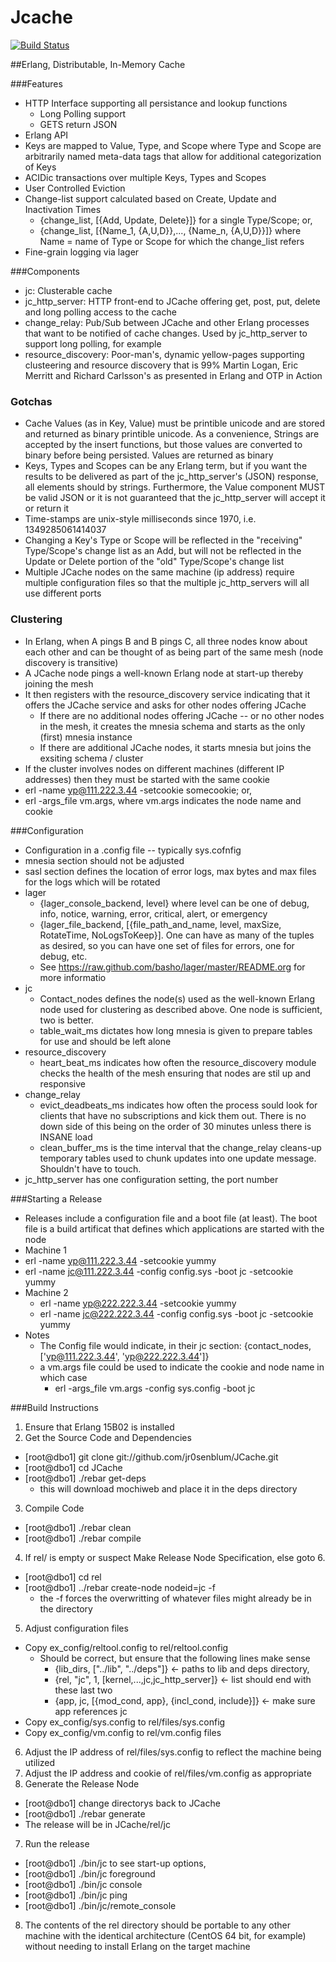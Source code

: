 Jcache
====


[![Build Status](https://travis-ci.org/jr0senblum/JCache.png)](https://travis-ci.org/jr0senblum/JCache)

##Erlang, Distributable, In-Memory Cache


###Features
* HTTP Interface supporting all persistance and lookup functions
  * Long Polling support
  * GETS return JSON
* Erlang API
* Keys are mapped to Value, Type, and Scope where Type and Scope are arbitrarily
  named meta-data tags that allow for additional categorization of Keys
* ACIDic transactions over multiple Keys, Types and Scopes
* User Controlled Eviction
* Change-list support calculated based on Create, Update and Inactivation Times 
    * {change_list, [{Add, Update, Delete}]} for a single Type/Scope; or, 
    * {change_list, [{Name_1, {A,U,D}},..., {Name_n, {A,U,D}}]} where Name = name 
      of Type or Scope for which the change_list refers
* Fine-grain logging via lager

###Components
* jc:                 Clusterable cache
* jc_http_server:     HTTP front-end to JCache offering get, post, put, delete
                      and long polling access to the cache
* change_relay:       Pub/Sub between JCache and other Erlang processes that 
                      want to be notified of cache changes. Used by jc_http_server
                      to support long polling, for example
* resource_discovery: Poor-man's, dynamic yellow-pages supporting clusteering and 
                      resource discovery that is 99% Martin Logan, Eric Merritt and
                      Richard Carlsson's as presented in Erlang and OTP in Action


### Gotchas
* Cache Values (as in Key, Value) must be printible unicode and are stored and returned 
  as binary printible unicode. As a convenience, Strings are accepted by the insert 
  functions, but those values are converted to binary before being persisted. Values are 
  returned as binary
* Keys, Types and Scopes can be any Erlang term, but if you want the results
  to be delivered as part of the jc_http_server's (JSON) response, all elements
  should by strings. Furthermore, the Value component MUST be valid JSON or it is not 
  guaranteed that the jc_http_server will accept it or return it
* Time-stamps are unix-style milliseconds since 1970, i.e. 1349285061414037
* Changing a Key's Type or Scope will be reflected in the "receiving" Type/Scope's 
  change list as an Add, but will not be reflected in the Update or Delete portion of the 
  "old" Type/Scope's change list
* Multiple JCache nodes on the same machine (ip address) require multiple configuration
  files so that the multiple jc_http_servers will all use different ports

### Clustering
* In Erlang, when A pings B and B pings C, all three nodes know about each other and 
can be thought of as being part of the same mesh (node discovery is transitive) 
* A JCache node pings a well-known Erlang node at start-up thereby joining the mesh
* It then registers with the resource_discovery service indicating that it offers the
JCache service and asks for other nodes offering JCache
  * If there are no additional nodes offering JCache -- or no other nodes in the mesh, 
    it creates the mnesia schema and starts as the only (first) mnesia instance 
  * If there are additional JCache nodes, it starts mnesia but joins the exsiting 
    schema / cluster 
* If the cluster involves nodes on different machines (different IP addresses) then they must
  be started with the same cookie 
 * erl -name yp@111.222.3.44 -setcookie somecookie; or,
 * erl -args_file vm.args,  where vm.args indicates the node name and cookie

###Configuration
* Configuration in a .config file -- typically sys.cofnfig
* mnesia section should not be adjusted
* sasl section defines the location of error logs, max bytes and max files for the logs which
  will be rotated
* lager
  * {lager_console_backend, level} where level can be one of debug, info, notice, warning, 
    error, critical, alert, or emergency
  * {lager_file_backend, [{file_path_and_name, level, maxSize, RotateTime, NoLogsToKeep}].
    One can have as many of the tuples as desired, so you can have one set of files for
    errors, one for debug, etc.
  * See  https://raw.github.com/basho/lager/master/README.org for more informatio
* jc
  * Contact_nodes defines the node(s) used as the well-known Erlang node used for clustering
    as described above. One node is sufficient, two is better.
  * table_wait_ms dictates how long mnesia is given to prepare tables for use and should be
    left alone
* resource_discovery
  * heart_beat_ms indicates how often the resource_discovery module checks the health of the
    mesh ensuring that nodes are stil up and responsive
* change_relay
  * evict_deadbeats_ms indicates how often the process sould look for clients that have no
    subscriptions and kick them out. There is no down side of this being on the order of 30
    minutes unless there is INSANE load
  * clean_buffer_ms is the time interval that the change_relay cleans-up temporary tables used
   to chunk updates into one update message. Shouldn't have to touch.
* jc_http_server has one configuration setting, the port number


###Starting a Release
* Releases include a configuration file and a boot file (at least). The boot file is a build
artificat that defines which applications are started with the node
* Machine 1
 * erl -name yp@111.222.3.44 -setcookie yummy
 * erl -name jc@111.222.3.44 -config config.sys -boot jc -setcookie yummy
* Machine 2
  * erl -name yp@222.222.3.44 -setcookie yummy
  * erl -name jc@222.222.3.44 -config config.sys -boot jc -setcookie yummy
* Notes
  * The Config file would indicate, in their jc section: {contact_nodes, ['yp@111.222.3.44', 'yp@222.222.3.44']}
  * a vm.args file could be used to indicate the cookie and node name in which case
    * erl -args_file vm.args -config sys.config -boot jc 


###Build Instructions
1. Ensure that Erlang 15B02 is installed
2. Get the Source Code and Dependencies
  * [root@dbo1] git clone git://github.com/jr0senblum/JCache.git
  * [root@dbo1] cd JCache
  * [root@dbo1] ./rebar get-deps
    * this will download mochiweb and place it in the deps directory
3. Compile Code
  * [root@dbo1] ./rebar clean
  * [root@dbo1] ./rebar compile
4. If rel/ is empty or suspect Make Release Node Specification, else goto 6.
  * [root@dbo1] cd rel
  * [root@dbo1] ../rebar create-node nodeid=jc -f
    * the -f forces the overwritting of whatever files might already be in the directory
5. Adjust configuration files
 * Copy ex_config/reltool.config to rel/reltool.config
   * Should be correct, but ensure that the following lines make sense
     * {lib_dirs, ["../lib", "../deps"]} <- paths to lib and deps directory,
     * {rel, "jc", 1, [kernel,...,jc,jc_http_server]} <- list should end with these last two
     * {app, jc, [{mod_cond, app}, {incl_cond, include}]} <- make sure app references jc
  * Copy ex_config/sys.config to rel/files/sys.config 
  * Copy ex_config/vm.config to rel/vm.config files
6. Adjust the IP address of rel/files/sys.config to reflect the machine being utilized
7. Adjust the IP address and cookie of rel/files/vm.config as appropriate
6. Generate the Release Node
  * [root@dbo1] change directorys back to JCache
  * [root@dbo1] ./rebar generate
  * The release will be in JCache/rel/jc
7. Run the release
  * [root@dbo1] ./bin/jc to see start-up options,
  * [root@dbo1] ./bin/jc foreground
  * [root@dbo1] ./bin/jc console
  * [root@dbo1] ./bin/jc ping
  * [root@dbo1] ./bin/jc/remote_console
8. The contents of the rel directory should be portable to any other machine with the identical
   architecture (CentOS 64 bit, for example) without needing to install Erlang on the target
   machine
